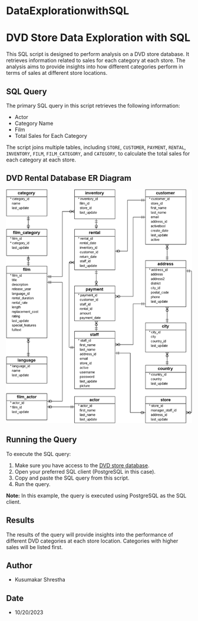 # DataExplorationwithSQL

# DVD Store Data Exploration with SQL

This SQL script is designed to perform analysis on a DVD store database. It retrieves information related to sales for each category at each store. The analysis aims to provide insights into how different categories perform in terms of sales at different store locations.

## SQL Query

The primary SQL query in this script retrieves the following information:

- Actor
- Category Name
- Film
- Total Sales for Each Category

The script joins multiple tables, including `STORE`, `CUSTOMER`, `PAYMENT`, `RENTAL`, `INVENTORY`, `FILM`, `FILM_CATEGORY`, and `CATEGORY`, to calculate the total sales for each category at each store.

## DVD Rental Database ER Diagram
![DVD Store](dvd-rental-sample-database-diagram.png)

## Running the Query

To execute the SQL query:

1. Make sure you have access to the [DVD store database](https://www.postgresqltutorial.com/wp-content/uploads/2019/05/dvdrental.zip).
2. Open your preferred SQL client (PostgreSQL in this case).
3. Copy and paste the SQL query from this script.
4. Run the query.

**Note:** In this example, the query is executed using PostgreSQL as the SQL client.

## Results

The results of the query will provide insights into the performance of different DVD categories at each store location. Categories with higher sales will be listed first.

## Author

- Kusumakar Shrestha
## Date

- 10/20/2023
